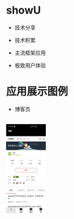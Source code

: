 # showU

- 技术分享

- 技术积累

- 主流框架应用

- 极致用户体验

# 应用展示图例

- 博客页

<br/>
<img src="https://github.com/githubzouqi/showU/blob/master/displayImage/boke.jpg" width="108" height="240">

